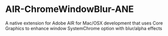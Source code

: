 AIR-ChromeWindowBlur-ANE
========================

A native extension for Adobe AIR for Mac/OSX development that uses Core Graphics to enhance window SystemChrome option with blur/alpha effects
